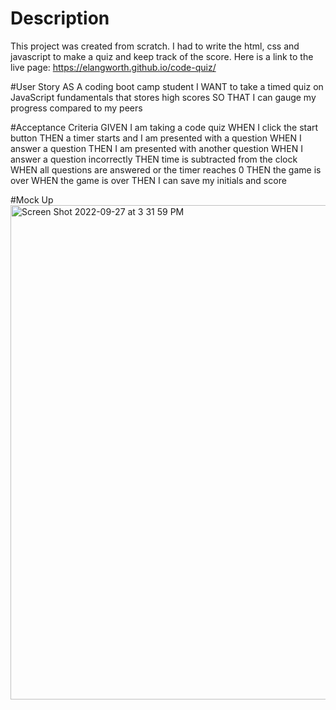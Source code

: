 # Description
This project was created from scratch. I had to write the html, css and javascript to make a quiz and keep track of the score. Here is a link to the live page: https://elangworth.github.io/code-quiz/

#User Story 
AS A coding boot camp student
I WANT to take a timed quiz on JavaScript fundamentals that stores high scores
SO THAT I can gauge my progress compared to my peers

#Acceptance Criteria
GIVEN I am taking a code quiz
WHEN I click the start button
THEN a timer starts and I am presented with a question
WHEN I answer a question
THEN I am presented with another question
WHEN I answer a question incorrectly
THEN time is subtracted from the clock
WHEN all questions are answered or the timer reaches 0
THEN the game is over
WHEN the game is over
THEN I can save my initials and score

#Mock Up
<img width="791" alt="Screen Shot 2022-09-27 at 3 31 59 PM" src="https://user-images.githubusercontent.com/32778860/192649293-461c73bc-8666-47e3-bc37-a6010a0a3217.png">
